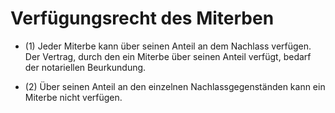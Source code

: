 # Verfügungsrecht des Miterben

- (1) Jeder Miterbe kann über seinen Anteil an dem Nachlass verfügen. Der Vertrag, durch den ein Miterbe über seinen Anteil verfügt, bedarf der notariellen Beurkundung.

- (2) Über seinen Anteil an den einzelnen Nachlassgegenständen kann ein Miterbe nicht verfügen.

